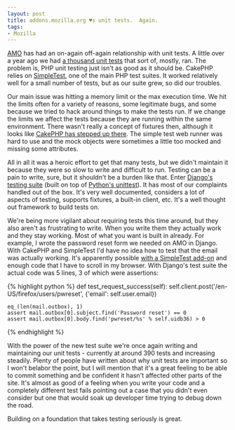 ```yaml
---
layout: post
title: addons.mozilla.org ♥s unit tests.  Again.
tags:
- Mozilla
---
```

[AMO][1] has had an on-again off-again relationship with unit tests.  A little
over a year ago we had [a thousand unit tests][2] that sort of, mostly, ran.
The problem is, PHP unit testing just isn't as good as it should be.  CakePHP
relies on [SimpleTest][3], one of the main PHP test suites.  It worked
relatively well for a small number of tests, but as our suite grew, so did our
troubles.

Our main issue was hitting a memory limit or the max execution time.  We hit the
limits often for a variety of reasons, some legitimate bugs, and some because we
tried to hack around things to make the tests run.  If we change the limits we
affect the tests because they are running within the same environment.  There
wasn't really a concept of fixtures then, although it looks like [CakePHP has
stepped up there][4].  The simple test web runner was hard to use and the mock
objects were sometimes a little too mocked and missing some attributes.

All in all it was a heroic effort to get that many tests, but we didn't maintain
it because they were so slow to write and difficult to run.  Testing can be a
pain to write, sure, but it shouldn't be a burden like that.  Enter [Django's
testing suite][5] (built on top of [Python's unittest][6]).  It has most of our
complaints handled out of the box.  It's very well documented, considers a lot
of aspects of testing, supports fixtures, a built-in client, etc.  It's a well
thought out framework to build tests on.

We're being more vigilant about requiring tests this time around, but they also
aren't as frustrating to write.  When you write them they actually work and they
stay working.  Most of what you want is built in already.  For example, I wrote
the password reset form we needed on AMO in Django.  With CakePHP and SimpleTest
I'd have no idea how to test that the email was actually working.  It's
apparently possible [with a SimpleTest add-on][7] and enough code that I have to
scroll in my browser.  With Django's test suite the actual code was 5 lines, 3
of which were assertions:

{% highlight python %}
def test_request_success(self):
    self.client.post('/en-US/firefox/users/pwreset',
                    {'email': self.user.email})

    eq_(len(mail.outbox), 1)
    assert mail.outbox[0].subject.find('Password reset') == 0
    assert mail.outbox[0].body.find('pwreset/%s' % self.uidb36) > 0
{% endhighlight %}

With the power of the new test suite we're once again writing and maintaining
our unit tests - currently at around 390 tests and increasing steadily.  Plenty
of people have written about why unit tests are important so I won't belabor the
point, but I will mention that it's a great feeling to be able to commit
something and be confident it hasn't affected other parts of the site.  It's
almost as good of a feeling when you write your code and a completely different
test fails pointing out a case that you didn't even consider but one that would
soak up developer time trying to debug down the road.

Building on a foundation that takes testing seriously is great.

[1]: https://addons.mozilla.org
[2]: /blog/2009/04/09/addonsmozillaorg-celebrates-1000-passing-unit-tests/
[3]: http://www.simpletest.org/
[4]: http://bakery.cakephp.org/articles/view/testing-models-with-cakephp-1-2-test-suite
[5]: http://docs.djangoproject.com/en/dev/topics/testing/
[6]: http://docs.python.org/library/unittest.html
[7]: http://www.curioussymbols.com/simplemail/
